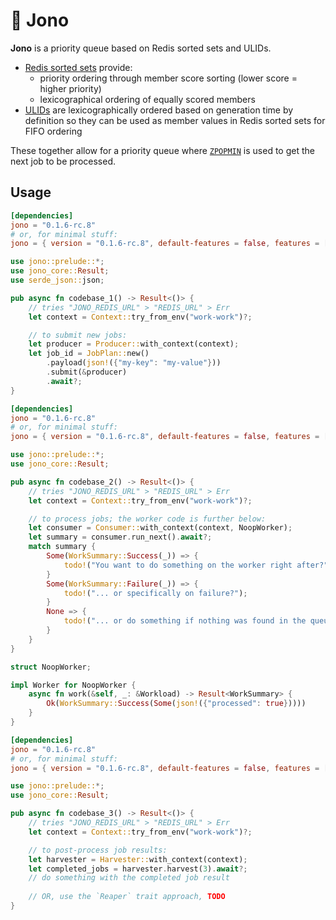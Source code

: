 # 🚥 Jono

**Jono** is a priority queue based on Redis sorted sets and ULIDs.

+ [Redis sorted sets](https://redis.io/docs/latest/develop/data-types/sorted-sets/) provide:
    + priority ordering through member score sorting (lower score = higher priority)
    + lexicographical ordering of equally scored members
+ [ULIDs](https://github.com/ulid/spec) are lexicographically ordered based on generation time
  by definition so they can be used as member values in Redis sorted sets for FIFO ordering

These together allow for a priority queue where [`ZPOPMIN`](https://redis.io/docs/latest/commands/zpopmin/) 
is used to get the next job to be processed.

## Usage

```toml
[dependencies]
jono = "0.1.6-rc.8"
# or, for minimal stuff:
jono = { version = "0.1.6-rc.8", default-features = false, features = ["produce", "runtime-tokio", "tls-none"] }
```

```rust
use jono::prelude::*;
use jono_core::Result;
use serde_json::json;

pub async fn codebase_1() -> Result<()> { 
    // tries "JONO_REDIS_URL" > "REDIS_URL" > Err
    let context = Context::try_from_env("work-work")?;

    // to submit new jobs:
    let producer = Producer::with_context(context);
    let job_id = JobPlan::new()
        .payload(json!({"my-key": "my-value"}))
        .submit(&producer)
        .await?;
}
```

```toml
[dependencies]
jono = "0.1.6-rc.8"
# or, for minimal stuff:
jono = { version = "0.1.6-rc.8", default-features = false, features = ["consume", "runtime-tokio", "tls-none"] }
```

```rust
use jono::prelude::*;
use jono_core::Result;

pub async fn codebase_2() -> Result<()> {
    // tries "JONO_REDIS_URL" > "REDIS_URL" > Err
    let context = Context::try_from_env("work-work")?;

    // to process jobs; the worker code is further below:
    let consumer = Consumer::with_context(context, NoopWorker);
    let summary = consumer.run_next().await?;
    match summary {
        Some(WorkSummary::Success(_)) => {
            todo!("You want to do something on the worker right after?");
        }
        Some(WorkSummary::Failure(_)) => {
            todo!("... or specifically on failure?");
        }
        None => {
            todo!("... or do something if nothing was found in the queue?");
        }
    }
}

struct NoopWorker;

impl Worker for NoopWorker {
    async fn work(&self, _: &Workload) -> Result<WorkSummary> {
        Ok(WorkSummary::Success(Some(json!({"processed": true}))))
    }
}
```

```toml
[dependencies]
jono = "0.1.6-rc.8"
# or, for minimal stuff:
jono = { version = "0.1.6-rc.8", default-features = false, features = ["harvest", "runtime-tokio", "tls-none"] }
```

```rust
use jono::prelude::*;
use jono_core::Result;

pub async fn codebase_3() -> Result<()> {
    // tries "JONO_REDIS_URL" > "REDIS_URL" > Err
    let context = Context::try_from_env("work-work")?;

    // to post-process job results:
    let harvester = Harvester::with_context(context);
    let completed_jobs = harvester.harvest(3).await?;
    // do something with the completed job result
  
    // OR, use the `Reaper` trait approach, TODO
}
```
